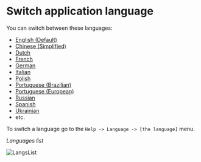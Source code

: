 # Switch application language

You can switch between these languages:

* <u>English (Default)</u>
* <u>Chinese (Simplified)</u>
* <u>Dutch</u>
* <u>French</u>
* <u>German</u>
* <u>Italian</u>
* <u>Polish</u>
* <u>Portuguese (Brazilian)</u>
* <u>Portuguese (European)</u>
* <u>Russian</u>
* <u>Spanish</u>
* <u>Ukrainian</u>
* etc.

To switch a language go to the `Help -> Language -> [the language]` menu.

_Languages list_

![LangsList](screenshots/Interface/003_langChange.png)
